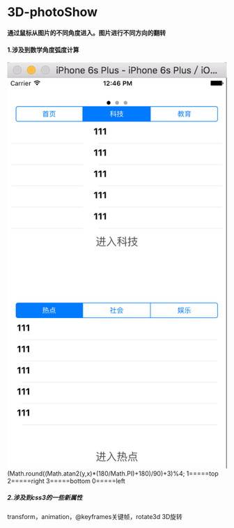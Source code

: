 # 3D-photoShow
#### 通过鼠标从图片的不同角度进入。图片进行不同方向的翻转
#### 1.涉及到数学角度弧度计算
![Alt text](https://github.com/chenyufeng1991/NewsClient/raw/master/Screenshots/2.png)
(Math.round((Math.atan2(y,x)*(180/Math.PI)+180)/90)+3)%4;
1=====top
2=====right
3=====bottom
0=====left
##### 2.涉及到css3的一些新属性
transform，animation，@keyframes关键帧，rotate3d 3D旋转


